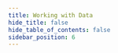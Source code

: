 ```yaml
---
title: Working with Data
hide_title: false
hide_table_of_contents: false
sidebar_position: 6
---
```

